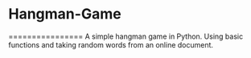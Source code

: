 # Hangman-Game
================
A simple hangman game in Python.
Using basic functions and taking random words from an online document.

